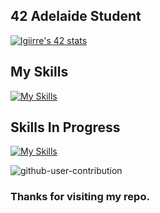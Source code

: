 ## 42 Adelaide Student


[![lgiirre's 42 stats](https://badge42.vercel.app/api/v2/cl9powiv400060fmihum6jxra/stats?cursusId=21&coalitionId=176)](https://github.com/JaeSeoKim/badge42)

## My Skills
[![My Skills](https://skillicons.dev/icons?i=c,discord,git,md,linkedin,linux,vim,vscode)](https://skillicons.dev)

## Skills In Progress
[![My Skills](https://skillicons.dev/icons?i=js,html,css,nodejs,py)](https://skillicons.dev) 

![github-user-contribution](https://user-images.githubusercontent.com/87255552/157782832-b6991618-236a-4a05-926c-3706b48a997b.svg)

### Thanks for visiting my repo. 
<!--
**ms-laki/ms-laki** is a ✨ _special_ ✨ repository because its `README.md` (this file) appears on your GitHub profile.

Here are some ideas to get you started:

- 🔭 I’m currently working on ...
- 🌱 I’m currently learning ...
- 👯 I’m looking to collaborate on ...
- 🤔 I’m looking for help with ...
- 💬 Ask me about ...
- 📫 How to reach me: ...
- 😄 Pronouns: ...
- ⚡ Fun fact: ...
-->
